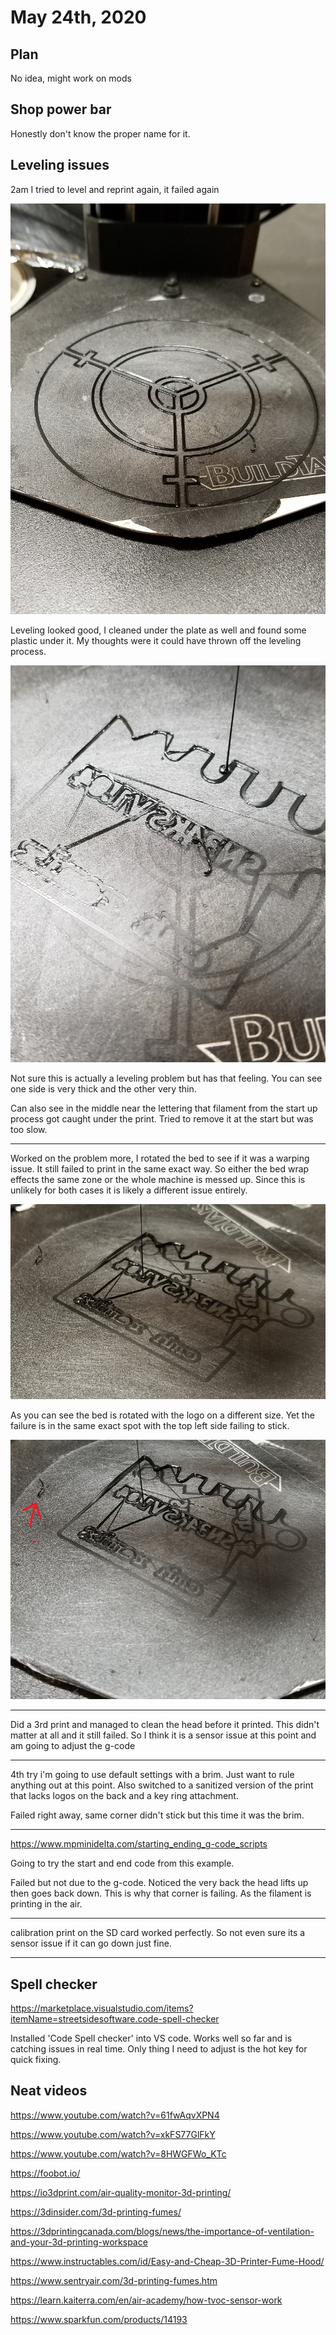 # May 24th, 2020

## Plan

No idea, might work on mods

## Shop power bar

Honestly don't know the proper name for it.

## Leveling issues

2am I tried to level and reprint again, it failed again

![leveling test](images/2020_05_24_01.54.33.jpg)

Leveling looked good, I cleaned under the plate as well and found some plastic under it. My thoughts were it could have thrown off the leveling process.

![print failure](images/2020_05_24_02.02.15.jpg)

Not sure this is actually a leveling problem but has that feeling. You can see one side is very thick and the other very thin.

Can also see in the middle near the lettering that filament from the start up process got caught under the print. Tried to remove it at the start but was too slow.

----

Worked on the problem more, I rotated the bed to see if it was a warping issue. It still failed to print in the same exact way. So either the bed wrap effects the same zone or the whole machine is messed up. Since this is unlikely for both cases it is likely a different issue entirely. 

![print failure rotated](images/2020_05_24_19.41.54.jpg)

As you can see the bed is rotated with the logo on a different size. Yet the failure is in the same exact spot with the top left side failing to stick.

![filament spot](images/2020_05_24_19.41.43.jpg)

---

Did a 3rd print and managed to clean the head before it printed. This didn't matter at all and it still failed. So I think it is a sensor issue at this point and am going to adjust the g-code

---

4th try i'm going to use default settings with a brim. Just want to rule anything out at this point. Also switched to a sanitized version of the print that lacks logos on the back and a key ring attachment.

Failed right away, same corner didn't stick but this time it was the brim.

---

https://www.mpminidelta.com/starting_ending_g-code_scripts

Going to try the start and end code from this example.

Failed but not due to the g-code. Noticed the very back the head lifts up then goes back down. This is why that corner is failing. As the filament is printing in the air.

---

calibration print on the SD card worked perfectly. So not even sure its a sensor issue if it can go down just fine.

---

## Spell checker

https://marketplace.visualstudio.com/items?itemName=streetsidesoftware.code-spell-checker

Installed 'Code Spell checker' into VS code. Works well so far and is catching issues in real time. Only thing I need to adjust is the hot key for quick fixing.

## Neat videos

https://www.youtube.com/watch?v=61fwAqvXPN4

https://www.youtube.com/watch?v=xkFS77GlFkY

https://www.youtube.com/watch?v=8HWGFWo_KTc

https://foobot.io/

https://io3dprint.com/air-quality-monitor-3d-printing/

https://3dinsider.com/3d-printing-fumes/

https://3dprintingcanada.com/blogs/news/the-importance-of-ventilation-and-your-3d-printing-workspace

https://www.instructables.com/id/Easy-and-Cheap-3D-Printer-Fume-Hood/

https://www.sentryair.com/3d-printing-fumes.htm

https://learn.kaiterra.com/en/air-academy/how-tvoc-sensor-work

https://www.sparkfun.com/products/14193
